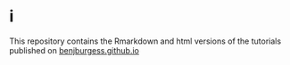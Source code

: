 # i

This repository contains the Rmarkdown and html versions of the tutorials published on [benjburgess.github.io](https://benjburgess.github.io)